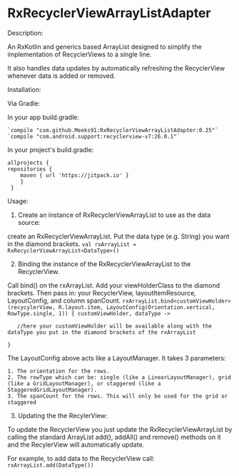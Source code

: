 # RxRecyclerViewArrayListAdapter

Description:

An RxKotlin and generics based ArrayList designed to simplify the implementation of RecyclerViews to a single line.

It also handles data updates by automatically refreshing the RecyclerView whenever data is added or removed.

Installation:

Via Gradle:

In your app build.gradle:

    `compile "com.github.Meeks91:RxRecyclerViewArrayListAdapter:0.25"`
    `compile "com.android.support:recyclerview-v7:26.0.1"`

In your project's build.gradle:

    allprojects {
    repositories {
        maven { url 'https://jitpack.io' }
        }
     }

Usage:

1. Create an instance of RxRecyclerViewArrayList to use as the data source:

create an RxRecyclerViewArrayList. Put the data type (e.g. String) you want in the diamond brackets.
`val rxArrayList = RxRecyclerViewArrayList<DataType>()`


2. Binding the instance of the RxRecyclerViewArrayList to the RecyclerView.

Call bind() on the rxArrayList. Add your viewHolderClass to the diamond brackets. Then pass in: your RecyclerView, layoutItemResource, LayoutConfig, and column spanCount.
`rxArrayList.bind<customViewHolder>(recycylerView, R.layout.item, LayoutConfig(Orientation.vertical, RowType.single, 1)) { customViewHolder, dataType ->`

       //here your customViewHolder will be available along with the dataType you put in the diamond brackets of the rxArrayList
`}`

The LayoutConfig above acts like a LayoutManager. It takes 3 parameters:

    1. The orientation for the rows.
    2. The rowType which can be: single (like a LinearLayoutManager), grid (like a GridLayoutManager), or staggered (like a StaggeredGridLayoutManager).
    3. The spanCount for the rows. This will only be used for the grid or staggered

3. Updating the the RecylerView:

To update the RecyclerView you just update the RxRecyclerViewArrayList  by calling the standard ArrayList add(), addAll() and remove() methods on it and the RecylerView will automatically update.

For example, to add data to the RecyclerView call: `rxArrayList.add(DataType())`
